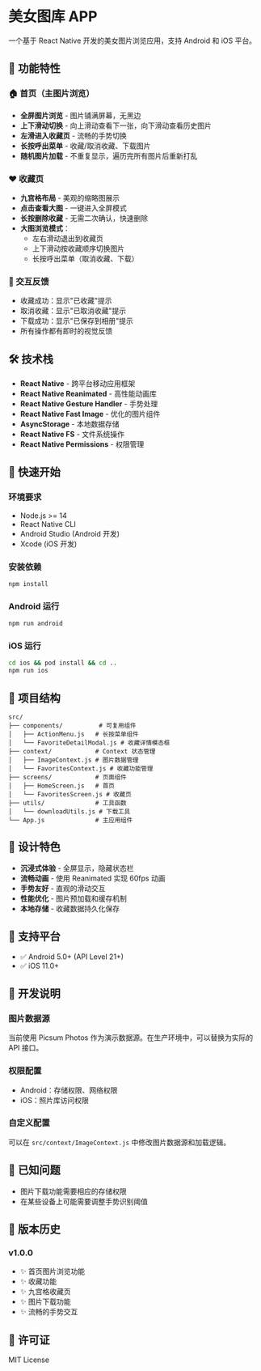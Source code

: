 # 美女图库 APP

一个基于 React Native 开发的美女图片浏览应用，支持 Android 和 iOS 平台。

## 📱 功能特性

### 🏠 首页（主图片浏览）
- **全屏图片浏览** - 图片铺满屏幕，无黑边
- **上下滑动切换** - 向上滑动查看下一张，向下滑动查看历史图片
- **左滑进入收藏页** - 流畅的手势切换
- **长按呼出菜单** - 收藏/取消收藏、下载图片
- **随机图片加载** - 不重复显示，遍历完所有图片后重新打乱

### ❤️ 收藏页
- **九宫格布局** - 美观的缩略图展示
- **点击查看大图** - 一键进入全屏模式
- **长按删除收藏** - 无需二次确认，快速删除
- **大图浏览模式**：
  - 左右滑动退出到收藏页
  - 上下滑动按收藏顺序切换图片
  - 长按呼出菜单（取消收藏、下载）

### 🎯 交互反馈
- 收藏成功：显示"已收藏"提示
- 取消收藏：显示"已取消收藏"提示
- 下载成功：显示"已保存到相册"提示
- 所有操作都有即时的视觉反馈

## 🛠 技术栈

- **React Native** - 跨平台移动应用框架
- **React Native Reanimated** - 高性能动画库
- **React Native Gesture Handler** - 手势处理
- **React Native Fast Image** - 优化的图片组件
- **AsyncStorage** - 本地数据存储
- **React Native FS** - 文件系统操作
- **React Native Permissions** - 权限管理

## 🚀 快速开始

### 环境要求
- Node.js >= 14
- React Native CLI
- Android Studio (Android 开发)
- Xcode (iOS 开发)

### 安装依赖
```bash
npm install
```

### Android 运行
```bash
npm run android
```

### iOS 运行
```bash
cd ios && pod install && cd ..
npm run ios
```

## 📁 项目结构

```
src/
├── components/          # 可复用组件
│   ├── ActionMenu.js   # 长按菜单组件
│   └── FavoriteDetailModal.js # 收藏详情模态框
├── context/            # Context 状态管理
│   ├── ImageContext.js # 图片数据管理
│   └── FavoritesContext.js # 收藏功能管理
├── screens/            # 页面组件
│   ├── HomeScreen.js   # 首页
│   └── FavoritesScreen.js # 收藏页
├── utils/              # 工具函数
│   └── downloadUtils.js # 下载工具
└── App.js              # 主应用组件
```

## 🎨 设计特色

- **沉浸式体验** - 全屏显示，隐藏状态栏
- **流畅动画** - 使用 Reanimated 实现 60fps 动画
- **手势友好** - 直观的滑动交互
- **性能优化** - 图片预加载和缓存机制
- **本地存储** - 收藏数据持久化保存

## 📱 支持平台

- ✅ Android 5.0+ (API Level 21+)
- ✅ iOS 11.0+

## 🔧 开发说明

### 图片数据源
当前使用 Picsum Photos 作为演示数据源。在生产环境中，可以替换为实际的 API 接口。

### 权限配置
- Android：存储权限、网络权限
- iOS：照片库访问权限

### 自定义配置
可以在 `src/context/ImageContext.js` 中修改图片数据源和加载逻辑。

## 🐛 已知问题

- 图片下载功能需要相应的存储权限
- 在某些设备上可能需要调整手势识别阈值

## 🔄 版本历史

### v1.0.0
- ✨ 首页图片浏览功能
- ✨ 收藏功能
- ✨ 九宫格收藏页
- ✨ 图片下载功能
- ✨ 流畅的手势交互

## 📄 许可证

MIT License